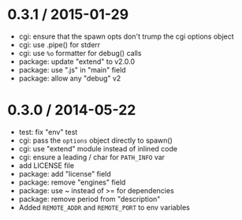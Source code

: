 
0.3.1 / 2015-01-29
==================

  * cgi: ensure that the spawn opts don't trump the cgi options object
  * cgi: use .pipe() for stderr
  * cgi: use `%o` formatter for debug() calls
  * package: update "extend" to v2.0.0
  * package: use ".js" in "main" field
  * package: allow any "debug" v2

0.3.0 / 2014-05-22
==================

  * test: fix "env" test
  * cgi: pass the `options` object directly to spawn()
  * cgi: use "extend" module instead of inlined code
  * cgi: ensure a leading / char for `PATH_INFO` var
  * add LICENSE file
  * package: add "license" field
  * package: remove "engines" field
  * package: use ~ instead of >= for dependencies
  * package: remove period from "description"
  * Added `REMOTE_ADDR` and `REMOTE_PORT` to env variables
